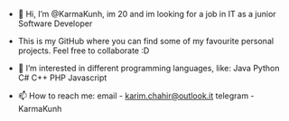 - 👋 Hi, I’m @KarmaKunh, im 20 and im looking for a job in IT as a junior Software Developer

- This is my GitHub where you can find some of my favourite personal projects. Feel free to collaborate :D

- 👀 I’m interested in different programming languages, like:
        Java
        Python
        C#
        C++
        PHP
        Javascript

- 📫 How to reach me:
        email - karim.chahir@outlook.it 
        telegram - KarmaKunh

<!---
KarmaKunh/KarmaKunh is a ✨ special ✨ repository because its `README.md` (this file) appears on your GitHub profile.
You can click the Preview link to take a look at your changes.
--->
